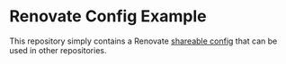 # Renovate Config Example

This repository simply contains a Renovate [shareable config](https://docs.renovatebot.com/config-presets/) that can be
used in other repositories.
